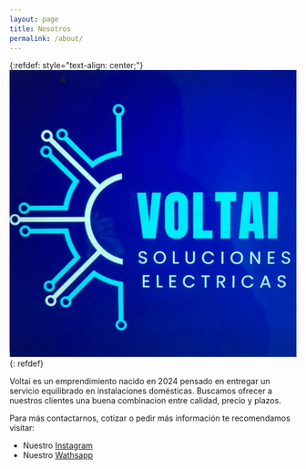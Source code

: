 ```yaml
---
layout: page
title: Nosotros
permalink: /about/
---
```


{:refdef: style="text-align: center;"}
![Logo Voltai](/docs/assets/images/logo.jpeg)
{: refdef}

Voltai es un emprendimiento nacido en 2024 pensado en entregar un servicio equilibrado en instalaciones domésticas.
Buscamos ofrecer a nuestros clientes una buena combinacion entre calidad, precio y plazos.

Para más contactarnos, cotizar o pedir más información te recomendamos visitar:
- Nuestro [Instagram](https://www.instagram.com/voltai.io/)
- Nuestro [Wathsapp](https://wa.me/56966636247)

[jekyll-organization]: https://github.com/jekyll
